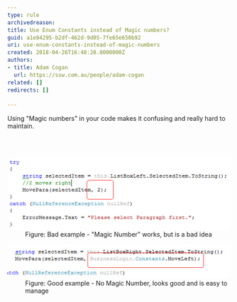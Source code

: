 ```yaml
---
type: rule
archivedreason: 
title: Use Enum Constants instead of Magic numbers?
guid: a1e84295-b2df-462d-9d05-7fe65e650b92
uri: use-enum-constants-instead-of-magic-numbers
created: 2018-04-26T16:48:28.0000000Z
authors:
- title: Adam Cogan
  url: https://ssw.com.au/people/adam-cogan
related: []
redirects: []

---
```



<p class="ssw15-rteElement-P">Using "Magic numbers" in your code makes it confusing and really hard to maintain.​​​<br></p>
<br><excerpt class='endintro'></excerpt><br>
<dl class="badImage"><dt><img src="MagicNumberBad.jpg" alt="MagicNumberBad.jpg" />​</dt><dd>Figure: Bad example - "Magic Number" works, but is a bad idea</dd></dl><dl class="goodImage"><dt><img src="MagicNumberGood.jpg" alt="MagicNumberGood.jpg" /></dt><dd>Figure: Good example - No Magic Number, looks good and is easy to manage​<br></dd></dl>


